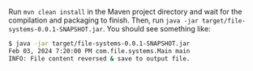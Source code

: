 Run `mvn clean install` in the Maven project directory and wait for the compilation and packaging to finish. Then, run `java -jar target/file-systems-0.0.1-SNAPSHOT.jar`. You should see something like:

```bash
$ java -jar target/file-systems-0.0.1-SNAPSHOT.jar 
Feb 03, 2024 7:20:00 PM com.file.systems.Main main
INFO: File content reversed & save to output file.
```